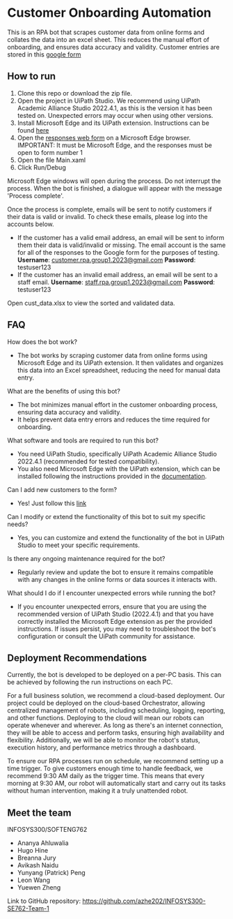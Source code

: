 # Customer Onboarding Automation
This is an RPA bot that scrapes customer data from online forms and collates the data into an excel sheet. This reduces the manual effort of onboarding, and ensures data accuracy and validity. 
Customer entries are stored in this [google form](https://docs.google.com/forms/d/1cvZUBP0Vo8Vy-w5j898pOsyVXV3VYtjqrnkpFijs_cc/edit#responses)

## How to run
1. Clone this repo or download the zip file.
2. Open the project in UiPath Studio. We recommend using UiPath Academic Alliance Studio 2022.4.1, as this is the version it has been tested on. Unexpected errors may occur when using other versions.
3. Install Microsoft Edge and its UiPath extension. Instructions can be found [here](https://docs.uipath.com/studio/standalone/2023.4/user-guide/extension-for-edge-chromium)
4. Open the [responses web form](https://docs.google.com/forms/d/1cvZUBP0Vo8Vy-w5j898pOsyVXV3VYtjqrnkpFijs_cc/edit#response=ACYDBNhJvN--6fXUk6jgSOAGx9NWFwVpYBhZe0nrTvaduGhPd-uEJeZl9wQeaHPr8gyqmpo) on a Microsoft Edge browser. IMPORTANT: It must be Microsoft Edge, and the responses must be open to form number 1
5. Open the file Main.xaml
6. Click Run/Debug
   
Microsoft Edge windows will open during the process. Do not interrupt the process. When the bot is finished, a dialogue will appear with the message 'Process complete'.

Once the process is complete, emails will be sent to notify customers if their data is valid or invalid. To check these emails, please log into the accounts below.
- If the customer has a valid email address, an email will be sent to inform them their data is valid/invalid or missing. The email account is the same for all of the responses to the Google form for the purposes of testing. **Username**: customer.rpa.group1.2023@gmail.com **Password**: testuser123
- If the customer has an invalid email address, an email will be sent to a staff email. **Username**: staff.rpa.group1.2023@gmail.com **Password**: testuser123

  
Open cust_data.xlsx to view the sorted and validated data. 

## FAQ
How does the bot work?
- The bot works by scraping customer data from online forms using Microsoft Edge and its UiPath extension. It then validates and organizes this data into an Excel spreadsheet, reducing the need for manual data entry.

What are the benefits of using this bot?
- The bot minimizes manual effort in the customer onboarding process, ensuring data accuracy and validity.
- It helps prevent data entry errors and reduces the time required for onboarding.

What software and tools are required to run this bot?
- You need UiPath Studio, specifically UiPath Academic Alliance Studio 2022.4.1 (recommended for tested compatibility).
- You also need Microsoft Edge with the UiPath extension, which can be installed following the instructions provided in the [documentation](https://docs.uipath.com/studio/standalone/2023.4/user-guide/extension-for-edge-chromium).

Can I add new customers to the form?
- Yes! Just follow this [link](https://docs.google.com/forms/d/e/1FAIpQLScm45kAn7LA41sbDRfhKIkykisubdUI7VBgbB7sxECBabjFLw/viewform?usp=sharing)

Can I modify or extend the functionality of this bot to suit my specific needs?
- Yes, you can customize and extend the functionality of the bot in UiPath Studio to meet your specific requirements.

Is there any ongoing maintenance required for the bot?
- Regularly review and update the bot to ensure it remains compatible with any changes in the online forms or data sources it interacts with.

What should I do if I encounter unexpected errors while running the bot?
- If you encounter unexpected errors, ensure that you are using the recommended version of UiPath Studio (2022.4.1) and that you have correctly installed the Microsoft Edge extension as per the provided instructions. If issues persist, you may need to troubleshoot the bot's configuration or consult the UiPath community for assistance.

## Deployment Recommendations
Currently, the bot is developed to be deployed on a per-PC basis. This can be achieved by following the run instructions on each PC.  

For a full business solution, we recommend a cloud-based deployment. Our project could be deployed on the cloud-based Orchestrator, allowing centralized management of robots, including scheduling, logging, reporting, and other functions. Deploying to the cloud will mean our robots can operate whenever and wherever. As long as there's an internet connection, they will be able to access and perform tasks, ensuring high availability and flexibility. Additionally, we will be able to monitor the robot's status, execution history, and performance metrics through a dashboard.  

To ensure our RPA processes run on schedule, we recommend setting up a time trigger. To give customers enough time to handle feedback, we recommend 9:30 AM daily as the trigger time. This means that every morning at 9:30 AM, our robot will automatically start and carry out its tasks without human intervention, making it a truly unattended robot.

## Meet the team
INFOSYS300/SOFTENG762
- Ananya Ahluwalia
- Hugo Hine
- Breanna Jury
- Avikash Naidu
- Yunyang (Patrick) Peng
- Leon Wang
- Yuewen Zheng

Link to GitHub repository: https://github.com/azhe202/INFOSYS300-SE762-Team-1 
